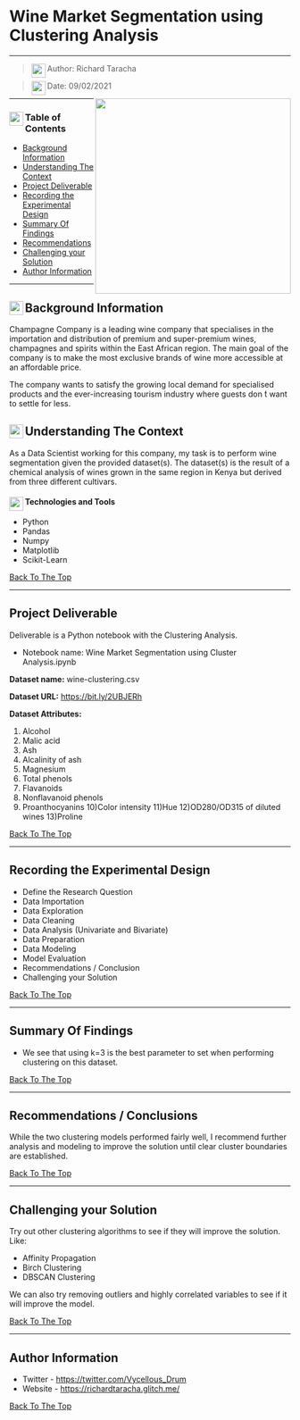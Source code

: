 # Wine Market Segmentation using Clustering Analysis
---

> <img align="left" width="25" height="25" src="https://user-images.githubusercontent.com/67068918/158457509-4b57ccdf-6655-496e-9211-a8496d1b8a20.png">Author: Richard Taracha

> <img align="left" width="25" height="25" src="https://user-images.githubusercontent.com/67068918/158457828-695f9267-d911-4d80-9ad9-708bad9c307e.png">Date: 09/02/2021
<!-- Alignment options!!!!! -->
<!-- <img align="right" width="350" height="350" src="https://user-images.githubusercontent.com/67068918/157052122-4ee576cf-9a9a-4bc6-8a0f-c0eed0c67e75.gif"> -->
<img align="right" width="350" height="350" src="https://user-images.githubusercontent.com/67068918/157045461-11d7bf19-52a8-4e96-8715-c97938593c3d.gif">

<!-- ![26022-loading-wine](https://user-images.githubusercontent.com/67068918/157045461-11d7bf19-52a8-4e96-8715-c97938593c3d.gif) -->

---


### <img align="left" width="25" height="25" src="https://user-images.githubusercontent.com/67068918/158458374-ba186298-d2d1-4939-95ba-18f2724ab321.png"> Table of Contents
- [Background Information](#background-information)
- [Understanding The Context](#understanding-the-context)
- [Project Deliverable](#project-deliverable)
- [Recording the Experimental Design](#recording-the-experimental-design)
- [Summary Of Findings](#summary-of-findings)
- [Recommendations](#summary-of-findings)
- [Challenging your Solution](#challenging-your-solution)
- [Author Information](#author-information)

---

## <img align="left" width="25" height="25" src="https://user-images.githubusercontent.com/67068918/158460288-d582eabe-0f82-421b-973f-ca0801cb0e9a.png">Background Information
Champagne Company is a leading wine company that specialises in the importation and distribution of premium and super-premium wines, champagnes and spirits within the East African region. The main goal of the company is to make the most exclusive brands of wine more accessible at an affordable price.

The company wants to satisfy the growing local demand for specialised products and the ever-increasing tourism industry where guests don ́t want to settle for less.

## <img align="left" width="25" height="25" src="https://user-images.githubusercontent.com/67068918/158460676-7352afe1-8cda-4eab-9e6c-d2b76452b7f2.png">Understanding The Context

As a Data Scientist working for this company, my task is to perform wine segmentation given the provided dataset(s). The dataset(s) is the result of a chemical analysis of wines grown in the same region in Kenya but derived from three different cultivars.

#### <img align="left" width="25" height="25" src="https://user-images.githubusercontent.com/67068918/158443744-d15968ca-079e-4972-a1f0-8347d068bbda.png">Technologies and Tools

- Python
- Pandas
- Numpy
- Matplotlib
- Scikit-Learn

[Back To The Top](#Wine-Market-Segmentation-using-Clustering-Analysis)

---

## Project Deliverable
Deliverable is a Python notebook with the Clustering Analysis.

* Notebook name: Wine Market Segmentation using Cluster Analysis.ipynb

**Dataset name:** wine-clustering.csv

**Dataset URL:** https://bit.ly/2UBJERh

**Dataset Attributes:**
1) Alcohol
2) Malic acid
3) Ash
4) Alcalinity of ash
5) Magnesium
6) Total phenols
7) Flavanoids
8) Nonflavanoid phenols
9) Proanthocyanins
10)Color intensity
11)Hue
12)OD280/OD315 of diluted wines
13)Proline

[Back To The Top](#Wine-Market-Segmentation-using-Clustering-Analysis)

---

## Recording the Experimental Design
* Define the Research Question
* Data Importation
* Data Exploration
* Data Cleaning
* Data Analysis (Univariate and Bivariate)
* Data Preparation
* Data Modeling
* Model Evaluation
* Recommendations / Conclusion
* Challenging your Solution

[Back To The Top](#Wine-Market-Segmentation-using-Clustering-Analysis)

---

## Summary Of Findings
* We see that using k=3 is the best parameter to set when performing clustering on this dataset.

[Back To The Top](#Wine-Market-Segmentation-using-Clustering-Analysis)

---

## Recommendations / Conclusions
While the two clustering models performed fairly well, I recommend further analysis and modeling to improve the solution until clear cluster boundaries are established.

[Back To The Top](#Wine-Market-Segmentation-using-Clustering-Analysis)

---

## Challenging your Solution
Try out other clustering algorithms to see if they will improve the solution. Like:

* Affinity Propagation
* Birch Clustering
* DBSCAN Clustering

We can also try removing outliers and highly correlated variables to see if it will improve the model.

[Back To The Top](#Wine-Market-Segmentation-using-Clustering-Analysis)

---

## Author Information

- Twitter - https://twitter.com/Vycellous_Drum
- Website - https://richardtaracha.glitch.me/

[Back To The Top](#Wine-Market-Segmentation-using-Clustering-Analysis)
